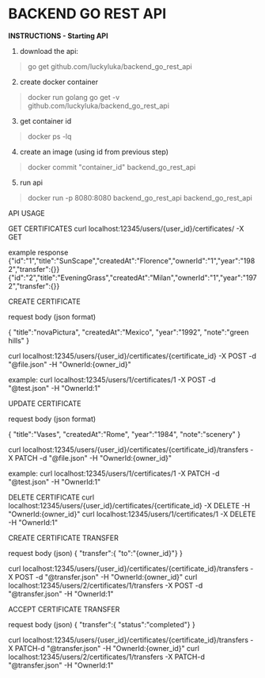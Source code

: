 # BACKEND GO REST API

**INSTRUCTIONS - Starting API**

1. download the api:

>go get github.com/luckyluka/backend_go_rest_api

2. create docker container
>docker run golang go get -v github.com/luckyluka/backend_go_rest_api

3. get container id
>docker ps -lq

4. create an image (using id from previous step)
>docker commit "container_id" backend_go_rest_api

5. run api
>docker run -p 8080:8080 backend_go_rest_api backend_go_rest_api



API USAGE

GET CERTIFICATES
curl localhost:12345/users/{user_id}/certificates/ -X GET

example response
{"id":"1","title":"SunScape","createdAt":"Florence","ownerId":"1","year":"1982","transfer":{}}
{"id":"2","title":"EveningGrass","createdAt":"Milan","ownerId":"1","year":"1972","transfer":{}}



CREATE CERTIFICATE

request body (json format)

{
    "title":"novaPictura",
    "createdAt":"Mexico",
    "year":"1992",
    "note":"green hills"
}


curl localhost:12345/users/{user_id}/certificates/{certificate_id} -X POST -d "@file.json" -H "OwnerId:{owner_id}"

example:
curl localhost:12345/users/1/certificates/1 -X POST -d "@test.json" -H "OwnerId:1"


UPDATE CERTIFICATE

request body (json format)

{
    "title":"Vases",
    "createdAt":"Rome",
    "year":"1984",
    "note":"scenery"
}


curl localhost:12345/users/{user_id}/certificates/{certificate_id}/transfers -X PATCH -d "@file.json" -H "OwnerId:{owner_id}"

example:
curl localhost:12345/users/1/certificates/1 -X PATCH -d "@test.json" -H "OwnerId:1"

DELETE CERTIFICATE
curl localhost:12345/users/{user_id}/certificates/{certificate_id} -X DELETE -H "OwnerId:{owner_id}"
curl localhost:12345/users/1/certificates/1 -X DELETE -H "OwnerId:1"

CREATE CERTIFICATE TRANSFER

request body (json)
{
    "transfer":{
    "to":"{owner_id}"}
}

curl localhost:12345/users/{user_id}/certificates/{certificate_id}/transfers -X POST -d "@transfer.json" -H "OwnerId:{owner_id}"
curl localhost:12345/users/2/certificates/1/transfers -X POST -d "@transfer.json" -H "OwnerId:1"

ACCEPT CERTIFICATE TRANSFER

request body (json)
{
    "transfer":{
    "status":"completed"}
}

curl localhost:12345/users/{user_id}/certificates/{certificate_id}/transfers -X PATCH-d "@transfer.json" -H "OwnerId:{owner_id}"
curl localhost:12345/users/2/certificates/1/transfers -X PATCH-d "@transfer.json" -H "OwnerId:1"





